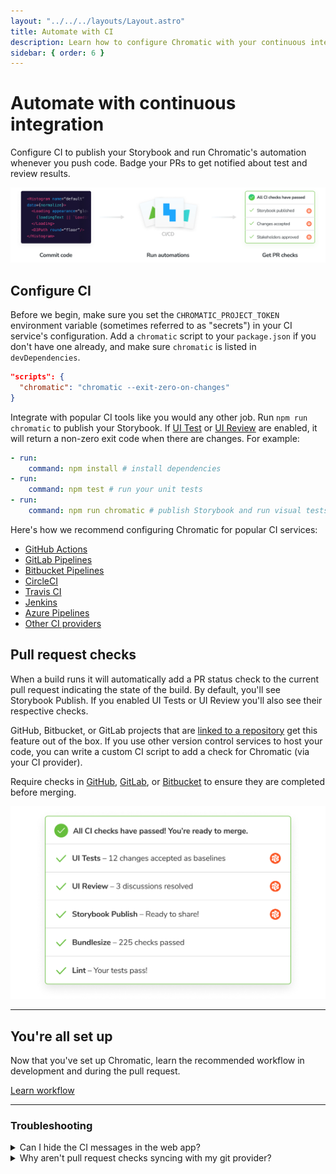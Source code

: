 ```yaml
---
layout: "../../../layouts/Layout.astro"
title: Automate with CI
description: Learn how to configure Chromatic with your continuous integration service
sidebar: { order: 6 }
---
```


# Automate with continuous integration

Configure CI to publish your Storybook and run Chromatic's automation whenever you push code. Badge your PRs to get notified about test and review results.

![Continuous integration](../../../images/workflow-ci.png)

## Configure CI

Before we begin, make sure you set the `CHROMATIC_PROJECT_TOKEN` environment variable (sometimes referred to as "secrets") in your CI service's configuration. Add a `chromatic` script to your `package.json` if you don't have one already, and make sure `chromatic` is listed in `devDependencies`.

```json
"scripts": {
  "chromatic": "chromatic --exit-zero-on-changes"
}
```

Integrate with popular CI tools like you would any other job. Run `npm run chromatic` to publish your Storybook. If [UI Test](/docs/test) or [UI Review](/docs/review) are enabled, it will return a non-zero exit code when there are changes. For example:

```yml
- run:
    command: npm install # install dependencies
- run:
    command: npm test # run your unit tests
- run:
    command: npm run chromatic # publish Storybook and run visual tests
```

Here's how we recommend configuring Chromatic for popular CI services:

- [GitHub Actions](/docs/github-actions)
- [GitLab Pipelines](/docs/gitlab)
- [Bitbucket Pipelines](/docs/bitbucket-pipelines)
- [CircleCI](/docs/circleci)
- [Travis CI](/docs/travisci)
- [Jenkins](/docs/jenkins)
- [Azure Pipelines](/docs/azure-pipelines)
- [Other CI providers](/docs/custom-ci-provider)

## Pull request checks

When a build runs it will automatically add a PR status check to the current pull request indicating the state of the build. By default, you'll see Storybook Publish. If you enabled UI Tests or UI Review you'll also see their respective checks.

GitHub, Bitbucket, or GitLab projects that are [linked to a repository](/docs/access) get this feature out of the box. If you use other version control services to host your code, you can write a custom CI script to add a check for Chromatic (via your CI provider).

Require checks in [GitHub](https://help.github.com/en/github/administering-a-repository/enabling-required-status-checks), [GitLab](https://docs.gitlab.com/ee/api/commits.html#post-the-build-status-to-a-commit), or [Bitbucket](https://confluence.atlassian.com/bitbucket/suggest-or-require-checks-before-a-merge-856691474.html) to ensure they are completed before merging.

![PR badges](../../../images/prbadges.png)

---

## You're all set up

Now that you've set up Chromatic, learn the recommended workflow in development and during the pull request.

<a class="btn primary round" href="/docs/in-development">Learn workflow</a>

---

### Troubleshooting

<details>
<summary>Can I hide the CI messages in the web app?</summary>

Chromatic detects CI test runs for most services. But it's not possible for every system, which results in users seeing persistent "Setup CI / Automation" messages in the UI.

If this is happening to you, prepend `CI=true` to your test command like so `CI=true yarn chromatic...` to hide the "Setup CI" messages in Chromatic. [Learn more](/docs/test).

</details>

<details>
<summary>Why aren't pull request checks syncing with my git provider?</summary>

Pull/merge request checks show the status of your UI Tests and UI Review in GitHub, Bitbucket, or GitLab. If you find that your status checks are out of sync between Chromatic and your git provider, try the solutions below.

**1. Check that your project is linked to a git provider**

Go to your Project » Manage » Configure tab under the "Connected Applications". Then confirm that there is a repository connected to your project and that the access token is valid.

**2. Check whether commits are successfully linked to builds**

Chromatic runs builds for each commit to power UI Tests and UI Review. We expect the build commit in Chromatic to match the commit in your repository. But some CI environments and git providers create an "ephemeral" merge commit if your feature branch is not up to date with your default base branch (master, main, develop, etc).

You can verify that you're in this situation by going to the Build page and noting the commit hash. If your project is "linked" to a git provider, you can also click on the commit to go straight to the git provider website. If you get a "Not Found" page indicating the commit doesn't exist then this issue applies to you.

The way to fix this is to set the Chromatic [environment variables](/docs/cli/#environment-variables): `CHROMATIC_SHA`, `CHROMATIC_BRANCH`, `CHROMATIC_SLUG`. Note, you must set all three.

**3. Check if your environment variables are set correctly**

Another possibility is that your environment variables `CHROMATIC_SHA`, `CHROMATIC_BRANCH`, `CHROMATIC_SLUG` are not configured correctly.

The most likely reason is that you are pulling the incorrect value from your CI provider to set the variables or you are working on a forked repository and have not configured the variables to match the base repository.

<div class="aside">

If none of these situations apply to you, [email](mailto:support@chromatic.com) support and attach the full job that includes `chromatic` for your particular CI environment.

</div>

</details>
